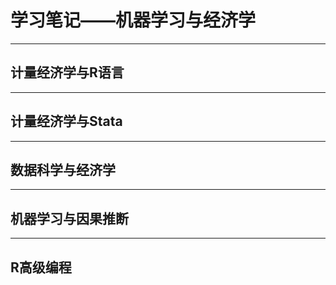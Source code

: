 # 学习笔记——机器学习与经济学

---
## 计量经济学与R语言

---
## 计量经济学与Stata

---
## 数据科学与经济学

---
## 机器学习与因果推断

---
## R高级编程
